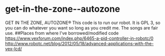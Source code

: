 # get-in-the-zone--autozone
GET IN THE ZONE, AUTOZONE®
This code is to run our robot. It is GPL 3, so you can do whatever you want so long as you credit me. The songs are fair use.
##Places from where I've borrowed/modified code
https://www.vexforum.com/index.php/6465-a-pid-controller-in-robotc/0
http://www.robotc.net/blog/2012/05/18/advanced-applications-with-the-vex-lcd/